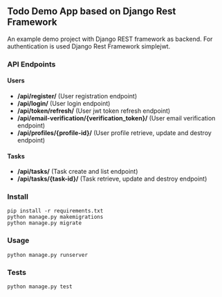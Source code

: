 ## Todo Demo App based on Django Rest Framework
An example demo project with Django REST framework as backend.
For authentication is used Django Rest Framework simplejwt.

### API Endpoints

#### Users

* **/api/register/** (User registration endpoint)
* **/api/login/** (User login endpoint)
* **/api/token/refresh/** (User jwt token refresh endpoint)
* **/api/email-verification/{verification_token}/** (User email verification endpoint)
* **/api/profiles/{profile-id}/** (User profile retrieve, update and destroy endpoint)

#### Tasks

* **/api/tasks/** (Task create and list endpoint)
* **/api/tasks/{task-id}/** (Task retrieve, update and destroy endpoint)

### Install 

    pip install -r requirements.txt
    python manage.py makemigrations
    python manage.py migrate

### Usage

    python manage.py runserver

### Tests
    python manage.py test